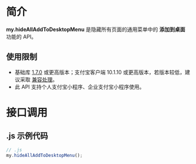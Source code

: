 
# 简介
**my.hideAllAddToDesktopMenu** 是隐藏所有页面的通用菜单中的 **添加到桌面** 功能的 API。

## 使用限制

- 基础库 [1.7.0](https://opendocs.alipay.com/mini/framework/lib) 或更高版本；支付宝客户端  10.1.10 或更高版本，若版本较低，建议采取 [兼容处理](/mini/framework/compatibility)。
- 此 API 支持个人支付宝小程序、企业支付宝小程序使用。

# 接口调用
## .js 示例代码
```JavaScript
// .js
my.hideAllAddToDesktopMenu();
```
